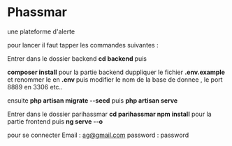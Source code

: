 # Phassmar
une plateforme d'alerte

pour lancer il faut tapper les commandes suivantes :

Entrer dans le dossier backend <b> cd backend </b> puis 

<b>composer install</b> pour la partie backend
duppliquer le fichier <b>.env.example</b> et renommer le en <b> .env </b>
puis modifier le nom de la base de donnee , le port 8889 en 3306 etc..

ensuite  <b>php artisan migrate --seed</b>
puis <b>php artisan serve</b>

Entrer dans le dossier parihassmar <b> cd parihassmar </b>
<b>npm install</b> pour la partie frontend
puis <b>ng serve --o</b>

pour se connecter 
Email : ag@gmail.com 
password : password


